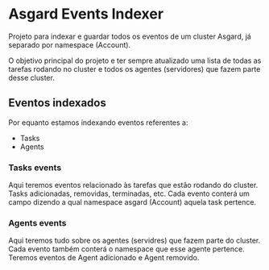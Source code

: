 # Asgard Events Indexer

Projeto para indexar e guardar todos os eventos de um cluster Asgard, já separado por namespace (Account).

O objetivo principal do projeto e ter sempre atualizado uma lista de todas as tarefas rodando no cluster e todos
os agentes (servidores) que fazem parte desse cluster.


## Eventos indexados

Por equanto estamos indexando eventos referentes a:

- Tasks
- Agents


### Tasks events

Aqui teremos eventos relacionado às tarefas que estão rodando do cluster. Tasks adicionadas, removidas, terminadas, etc.
Cada evento conterá um campo dizendo a qual namespace asgard (Account) aquela task pertence.

### Agents events

Aqui teremos tudo sobre os agentes (servidres) que fazem parte do cluster. Cada evento também conterá o namespace que esse agente pertence.
Teremos eventos de Agent adicionado e Agent removido.

